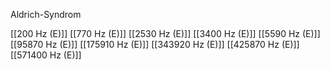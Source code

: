 Aldrich-Syndrom

[[200 Hz (E)]]
[[770 Hz (E)]]
[[2530 Hz (E)]]
[[3400 Hz (E)]]
[[5590 Hz (E)]]
[[95870 Hz (E)]]
[[175910 Hz (E)]]
[[343920 Hz (E)]]
[[425870 Hz (E)]]
[[571400 Hz (E)]]
